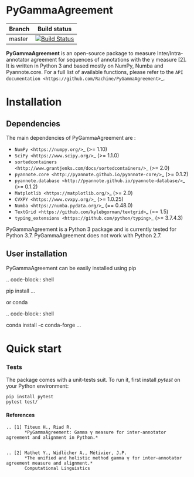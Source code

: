PyGammaAgreement
=============

| Branch  | Build status                                                                                                                     |
|---------|----------------------------------------------------------------------------------------------------------------------------------|
| master  | [![Build Status](https://travis-ci.com/Rachine/PyGammaAgreement.svg?token=RBFAQCRfvbxdpaEByTFc&branch=master)](https://travis-ci.com/Rachine/PyGammaAgreement/)  |


**PyGammaAgreement** is an open-source package to measure Inter/Intra-annotator agreement for sequences of annotations with the γ measure [2]. It is written in Python 3 and based mostly on NumPy, Numba and Pyannote.core. For a full list of available functions, please refer to the `API documentation <https://github.com/Rachine/PyGammaAgreement>`_.

Installation
============

Dependencies
------------

The main dependencies of PyGammaAgreement are :

* `NumPy <https://numpy.org/>`_ (>= 1.10)
* `SciPy <https://www.scipy.org/>`_ (>= 1.1.0)
* `sortedcontainers <http://www.grantjenks.com/docs/sortedcontainers/>`_ (>= 2.0)
* `pyannote.core <http://pyannote.github.io/pyannote-core/>`_ (>= 0.1.2)
* `pyannote.database <http://pyannote.github.io/pyannote-database/>`_ (>= 0.1.2)
* `Matplotlib <https://matplotlib.org/>`_ (>= 2.0)
* `CVXPY <https://www.cvxpy.org/>`_ (>= 1.0.25)
* `Numba <https://numba.pydata.org/>`_ (== 0.48.0)
* `TextGrid <https://github.com/kylebgorman/textgrid>`_ (== 1.5)
* `typing_extensions <https://github.com/python/typing>`_ (>= 3.7.4.3)


PyGammaAgreement is a Python 3 package and is currently tested for Python 3.7. PyGammaAgreement does not work with Python 2.7.

User installation
-----------------

PyGammaAgreement can be easily installed using pip

.. code-block:: shell

  pip install ...

or conda

.. code-block:: shell

  conda install -c conda-forge ...

Quick start
============


### Tests

The package comes with a unit-tests suit. To run it, first install *pytest* on your Python environment:

    pip install pytest
    pytest test/


#### References
    .. [1] Titeux H., Riad R.
           *PyGammaAgreement: Gamma γ measure for inter-annotator agreement and alignment in Python.*
           

    .. [2] Mathet Y., Widlöcher A., Métivier, J.P.
           *The unified and holistic method gamma γ for inter-annotator agreement measure and alignment.*
           Computational Linguistics
           
